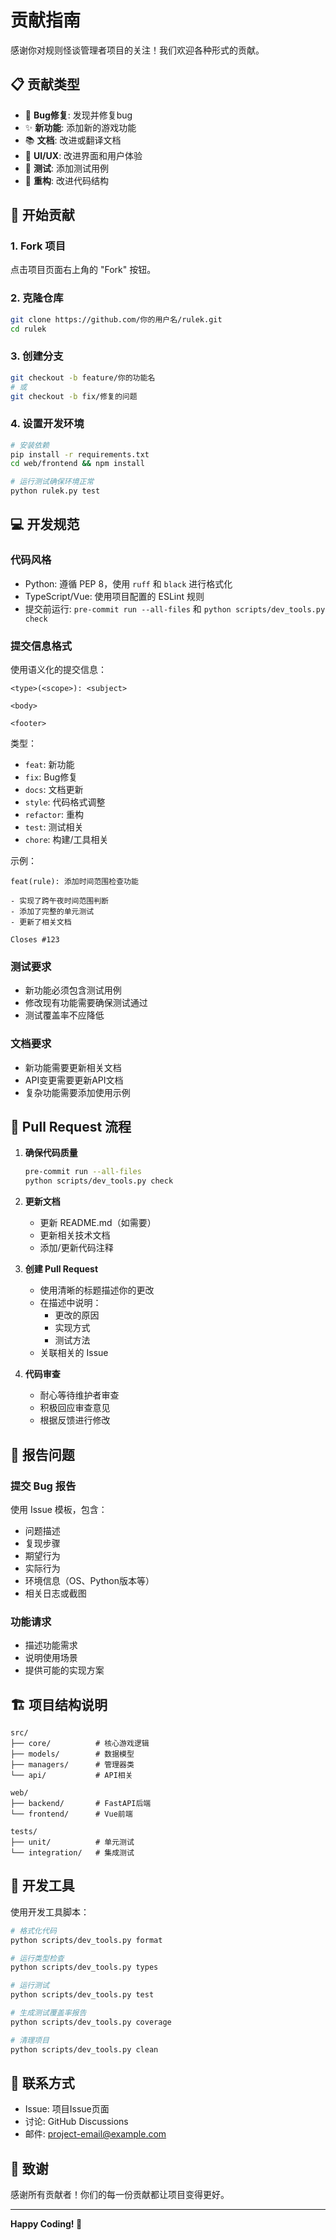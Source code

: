 # 贡献指南

感谢你对规则怪谈管理者项目的关注！我们欢迎各种形式的贡献。

## 📋 贡献类型

- 🐛 **Bug修复**: 发现并修复bug
- ✨ **新功能**: 添加新的游戏功能
- 📚 **文档**: 改进或翻译文档
- 🎨 **UI/UX**: 改进界面和用户体验
- 🧪 **测试**: 添加测试用例
- 🔧 **重构**: 改进代码结构

## 🚀 开始贡献

### 1. Fork 项目

点击项目页面右上角的 "Fork" 按钮。

### 2. 克隆仓库

```bash
git clone https://github.com/你的用户名/rulek.git
cd rulek
```

### 3. 创建分支

```bash
git checkout -b feature/你的功能名
# 或
git checkout -b fix/修复的问题
```

### 4. 设置开发环境

```bash
# 安装依赖
pip install -r requirements.txt
cd web/frontend && npm install

# 运行测试确保环境正常
python rulek.py test
```

## 💻 开发规范

### 代码风格

- Python: 遵循 PEP 8，使用 `ruff` 和 `black` 进行格式化
- TypeScript/Vue: 使用项目配置的 ESLint 规则
- 提交前运行: `pre-commit run --all-files` 和 `python scripts/dev_tools.py check`

### 提交信息格式

使用语义化的提交信息：

```
<type>(<scope>): <subject>

<body>

<footer>
```

类型：
- `feat`: 新功能
- `fix`: Bug修复
- `docs`: 文档更新
- `style`: 代码格式调整
- `refactor`: 重构
- `test`: 测试相关
- `chore`: 构建/工具相关

示例：
```
feat(rule): 添加时间范围检查功能

- 实现了跨午夜时间范围判断
- 添加了完整的单元测试
- 更新了相关文档

Closes #123
```

### 测试要求

- 新功能必须包含测试用例
- 修改现有功能需要确保测试通过
- 测试覆盖率不应降低

### 文档要求

- 新功能需要更新相关文档
- API变更需要更新API文档
- 复杂功能需要添加使用示例

## 📝 Pull Request 流程

1. **确保代码质量**
   ```bash
   pre-commit run --all-files
   python scripts/dev_tools.py check
   ```

2. **更新文档**
   - 更新 README.md（如需要）
   - 更新相关技术文档
   - 添加/更新代码注释

3. **创建 Pull Request**
   - 使用清晰的标题描述你的更改
   - 在描述中说明：
     - 更改的原因
     - 实现方式
     - 测试方法
   - 关联相关的 Issue

4. **代码审查**
   - 耐心等待维护者审查
   - 积极回应审查意见
   - 根据反馈进行修改

## 🐛 报告问题

### 提交 Bug 报告

使用 Issue 模板，包含：
- 问题描述
- 复现步骤
- 期望行为
- 实际行为
- 环境信息（OS、Python版本等）
- 相关日志或截图

### 功能请求

- 描述功能需求
- 说明使用场景
- 提供可能的实现方案

## 🏗️ 项目结构说明

```
src/
├── core/          # 核心游戏逻辑
├── models/        # 数据模型
├── managers/      # 管理器类
└── api/           # API相关

web/
├── backend/       # FastAPI后端
└── frontend/      # Vue前端

tests/
├── unit/          # 单元测试
└── integration/   # 集成测试
```

## 🔧 开发工具

使用开发工具脚本：

```bash
# 格式化代码
python scripts/dev_tools.py format

# 运行类型检查
python scripts/dev_tools.py types

# 运行测试
python scripts/dev_tools.py test

# 生成测试覆盖率报告
python scripts/dev_tools.py coverage

# 清理项目
python scripts/dev_tools.py clean
```

## 📮 联系方式

- Issue: 项目Issue页面
- 讨论: GitHub Discussions
- 邮件: project-email@example.com

## 🙏 致谢

感谢所有贡献者！你们的每一份贡献都让项目变得更好。

---

**Happy Coding! 👻**
